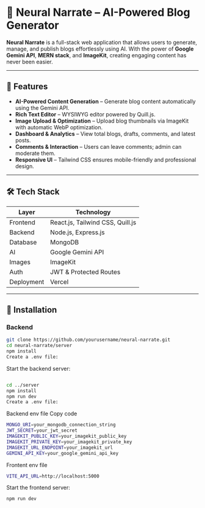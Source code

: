 # 📝 Neural Narrate – AI-Powered Blog Generator



**Neural Narrate** is a full-stack web application that allows users to generate, manage, and publish blogs effortlessly using AI. With the power of **Google Gemini API**, **MERN stack**, and **ImageKit**, creating engaging content has never been easier.  

---

## 🌟 Features

- **AI-Powered Content Generation** – Generate blog content automatically using the Gemini API.  
- **Rich Text Editor** – WYSIWYG editor powered by Quill.js.  
- **Image Upload & Optimization** – Upload blog thumbnails via ImageKit with automatic WebP optimization.  
- **Dashboard & Analytics** – View total blogs, drafts, comments, and latest posts.  
- **Comments & Interaction** – Users can leave comments; admin can moderate them.  
- **Responsive UI** – Tailwind CSS ensures mobile-friendly and professional design.  

---

## 🛠️ Tech Stack

| Layer       | Technology                         |
|------------|-----------------------------------|
| Frontend   | React.js, Tailwind CSS, Quill.js   |
| Backend    | Node.js, Express.js                 |
| Database   | MongoDB                             |
| AI         | Google Gemini API                   |
| Images     | ImageKit                            |
| Auth       | JWT & Protected Routes              |
| Deployment | Vercel  |

---

## 🚀 Installation

### Backend
```bash
git clone https://github.com/yourusername/neural-narrate.git
cd neural-narrate/server
npm install
Create a .env file:
```
Start the backend server:
```bash

cd ../server
npm install
npm run dev
Create a .env file:
```
Backend env file
Copy code
```bash
MONGO_URI=your_mongodb_connection_string
JWT_SECRET=your_jwt_secret
IMAGEKIT_PUBLIC_KEY=your_imagekit_public_key
IMAGEKIT_PRIVATE_KEY=your_imagekit_private_key
IMAGEKIT_URL_ENDPOINT=your_imagekit_url
GEMINI_API_KEY=your_google_gemini_api_key

```


Frontent env file
```bash
VITE_API_URL=http://localhost:5000
```
Start the frontend server:

```bash
npm run dev
```
